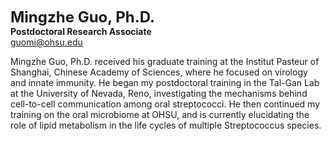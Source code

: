 <span style="font-size:24px; font-weight: bold;">Mingzhe Guo, Ph.D.</span>  
**Postdoctoral Research Associate**  
[guomi@ohsu.edu](mailto:guomi@ohsu.edu)  

Mingzhe Guo, Ph.D. received his graduate training at the Institut Pasteur of Shanghai, Chinese Academy of Sciences, where he focused on virology and innate immunity. He began my postdoctoral training in the Tal-Gan Lab at the University of Nevada, Reno, investigating the mechanisms behind cell-to-cell communication among oral streptococci. He then continued my training on the oral microbiome at OHSU, and is currently elucidating the role of lipid metabolism in the life cycles of multiple Streptococcus species.
